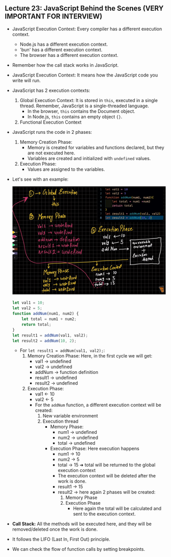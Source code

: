 ## Lecture 23: JavaScript Behind the Scenes (VERY IMPORTANT FOR INTERVIEW)

- JavaScript Execution Context: Every compiler has a different execution context.
  - Node.js has a different execution context.
  - 'bun' has a different execution context.
  - The browser has a different execution context.

- Remember how the call stack works in JavaScript.
- JavaScript Execution Context: It means how the JavaScript code you write will run.
- JavaScript has 2 execution contexts:
  1. Global Execution Context: It is stored in `this`, executed in a single thread. Remember, JavaScript is a single-threaded language.
     - In the browser, `this` contains the Document object.
     - In Node.js, `this` contains an empty object `{}`.
  2. Functional Execution Context

- JavaScript runs the code in 2 phases:
  1. Memory Creation Phase:
     - Memory is created for variables and functions declared, but they are not executed here.
     - Variables are created and initialized with `undefined` values.
  2. Execution Phase:
     - Values are assigned to the variables.

- Let's see with an example:
    
    ![ss](image-1.png)
    ```javascript
    let val1 = 10;
    let val2 = 5;
    function addNum(num1, num2) {
        let total = num1 + num2;
        return total;
    }
    let result1 = addNum(val1, val2); 
    let result2 = addNum(10, 2);
    ```

  - For `let result1 = addNum(val1, val2);`:
    1. Memory Creation Phase: Here, in the first cycle we will get:
       - val1 -> undefined
       - val2 -> undefined
       - addNum -> function definition
       - result1 -> undefined
       - result2 -> undefined
    2. Execution Phase:
       - val1 <- 10
       - val2 <- 5
       - For the `addNum` function, a different execution context will be created:
         1. New variable environment
         2. Execution thread
            - Memory Phase:
              - num1 -> undefined
              - num2 -> undefined
              - total -> undefined
            - Execution Phase: Here execution happens
              - num1 -> 10
              - num2 -> 5
              - total -> 15 ➜ total will be returned to the global execution context
              - The execution context will be deleted after the work is done.
              - result1 -> 15
              - result2 -> here again 2 phases will be created:
                1. Memory Phase
                2. Execution Phase
                   - Here again the total will be calculated and sent to the execution context.

- **Call Stack:** All the methods will be executed here, and they will be removed/deleted once the work is done.
- It follows the LIFO (Last In, First Out) principle.
- We can check the flow of function calls by setting breakpoints.